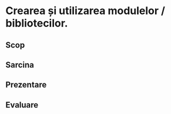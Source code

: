 # Crearea și utilizarea modulelor / bibliotecilor.

## Scop

## Sarcina

## Prezentare

## Evaluare
